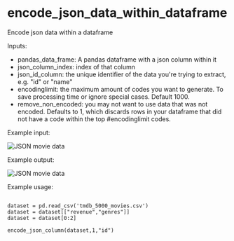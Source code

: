 # encode_json_data_within_dataframe
Encode json data within a dataframe

Inputs:
* pandas_data_frame: A pandas dataframe with a json column within it
* json_column_index: index of that column
* json_id_column: the unique identifier of the data you're trying to extract, e.g. "id" or "name"
* encodinglimit: the maximum amount of codes you want to generate. To save processing time or ignore special cases. Default 1000.
* remove_non_encoded: you may not want to use data that was not encoded. Defaults to 1, which discards rows in your dataframe that did not have a code within the top #encodinglimit codes.

Example input:

![JSON movie data](https://rian-van-den-ander.github.io/images/algo/encoding_json/input.png "Algorithm input")


Example output:

![JSON movie data](https://rian-van-den-ander.github.io/images/algo/encoding_json/output.png "Algorithm output")

Example usage:

~~~~

dataset = pd.read_csv('tmdb_5000_movies.csv')
dataset = dataset[["revenue","genres"]]
dataset = dataset[0:2]

encode_json_column(dataset,1,"id")

~~~~